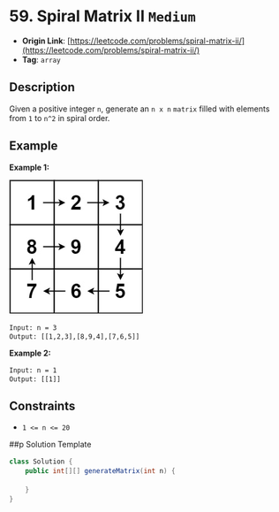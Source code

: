 # 59. Spiral Matrix II `Medium`

- **Origin Link**: [https://leetcode.com/problems/spiral-matrix-ii/](https://leetcode.com/problems/spiral-matrix-ii/)
- **Tag**: `array`


## Description

Given a positive integer `n`, generate an `n x n` `matrix` filled with elements from `1` to `n^2` in spiral order.


## Example

**Example 1:**

![](./spiraln.jpg)

```
Input: n = 3
Output: [[1,2,3],[8,9,4],[7,6,5]]
```

**Example 2:**

```
Input: n = 1
Output: [[1]]
```


## Constraints

- `1 <= n <= 20`


##p Solution Template

```java
class Solution {
    public int[][] generateMatrix(int n) {
        
    }
}
```
